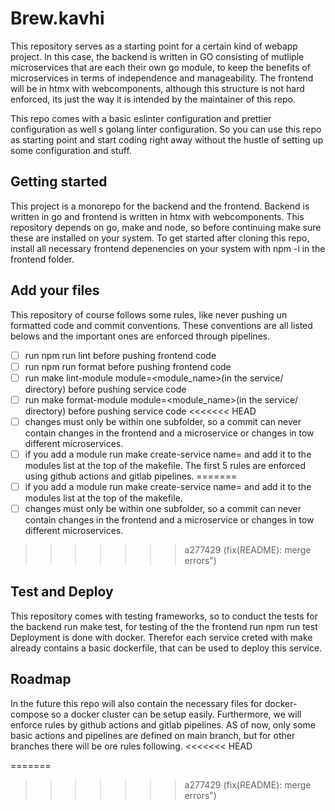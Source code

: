 # Brew.kavhi
This repository serves as a starting point for a certain kind of webapp project. In this case, the backend is written in GO consisting of mutliple microservices that are each their own go module, to keep the benefits of microservices in terms of independence and manageability. The frontend will be in htmx with webcomponents, although this structure is not hard enforced, its just the way it is intended by the maintainer of this repo.

This repo comes with a basic eslinter configuration and prettier configuration as well s golang linter configuration. So you can use this repo as starting point and start coding right away without the hustle of setting up some configuration and stuff.


## Getting started

This project is a monorepo for the backend and the frontend. Backend is written in go and frontend is written in htmx with webcomponents. This repository depends on go, make and node, so before continuing make sure these are installed on your system. 
To get started after cloning this repo, install all necessary frontend depenencies on your system with npm -i in the frontend folder. 

## Add your files

This repository of course follows some rules, like never pushing un formatted code and commit conventions. These conventions are all listed belows and the important ones are enforced through pipelines.
- [ ] run npm run lint before pushing frontend code
- [ ] run npm run format before pushing frontend code
- [ ] run make lint-module module=<module_name>(in the service/ directory) before pushing service code
- [ ] run make format-module module=<module_name>(in the service/ directory) before pushing service code
<<<<<<< HEAD
- [ ] changes must only be within one subfolder, so a commit can never contain changes in the frontend and a microservice or changes in tow different microservices.
- [ ] if you add a module run make create-service name=<name> and add it to the modules list at the top of the makefile.
The first 5 rules are enforced using github actions and gitlab pipelines.
=======
- [ ] if you add a module run make create-service name=<name> and add it to the modules list at the top of the makefile.
- [ ] changes must only be within one subfolder, so a commit can never contain changes in the frontend and a microservice or changes in tow different microservices.
>>>>>>> a277429 (fix(README): merge errors")

## Test and Deploy

This repository comes with testing frameworks, so to conduct the tests for the backend run make test, for testing of the the frontend run npm run test
Deployment is done with docker. Therefor each service creted with make already contains a basic dockerfile, that can be used to deploy this service.

## Roadmap
In the future this repo will also contain the necessary files for docker-compose so a docker cluster can be setup easily. Furthermore, we will enforce rules by github actions and gitlab pipelines. AS of now, only some basic actions and pipelines are defined on main branch, but for other branches there will be ore rules following.
<<<<<<< HEAD

=======
>>>>>>> a277429 (fix(README): merge errors")
